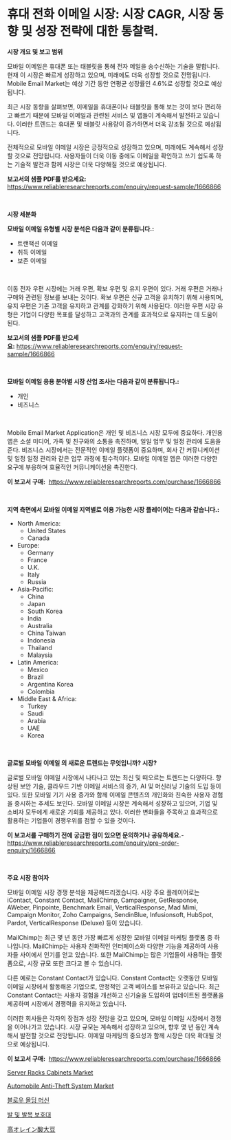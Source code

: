 <p><h1>휴대 전화 이메일 시장: 시장 CAGR, 시장 동향 및 성장 전략에 대한 통찰력.</h1></p><p><strong>시장 개요 및 보고 범위</strong></p>
<p><p>모바일 이메일은 휴대폰 또는 태블릿을 통해 전자 메일을 송수신하는 기술을 말합니다. 현재 이 시장은 빠르게 성장하고 있으며, 미래에도 더욱 성장할 것으로 전망됩니다. Mobile Email Market는 예상 기간 동안 연평균 성장률인 4.6%로 성장할 것으로 예상됩니다. </p><p>최근 시장 동향을 살펴보면, 이메일을 휴대폰이나 태블릿을 통해 보는 것이 보다 편리하고 빠르기 때문에 모바일 이메일과 관련된 서비스 및 앱들이 계속해서 발전하고 있습니다. 이러한 트렌드는 휴대폰 및 태블릿 사용량이 증가하면서 더욱 강조될 것으로 예상됩니다.</p><p>전체적으로 모바일 이메일 시장은 긍정적으로 성장하고 있으며, 미래에도 계속해서 성장할 것으로 전망됩니다. 사용자들이 더욱 이동 중에도 이메일을 확인하고 쓰기 쉽도록 하는 기술적 발전과 함께 시장은 더욱 다양해질 것으로 예상됩니다.</p></p>
<p><strong>보고서의 샘플 PDF를 받으세요:</strong> <a href="https://www.reliableresearchreports.com/enquiry/request-sample/1666866">https://www.reliableresearchreports.com/enquiry/request-sample/1666866</a></p>
<p>&nbsp;</p>
<p><strong>시장 세분화</strong></p>
<p><strong>모바일 이메일 유형별 시장 분석은 다음과 같이 분류됩니다.:</strong></p>
<p><ul><li>트랜잭션 이메일</li><li>취득 이메일</li><li>보존 이메일</li></ul></p>
<p>&nbsp;</p>
<p><p>이동 전자 우편 시장에는 거래 우편, 확보 우편 및 유지 우편이 있다. 거래 우편은 거래나 구매와 관련된 정보를 보내는 것이다. 확보 우편은 신규 고객을 유치하기 위해 사용되며, 유지 우편은 기존 고객을 유지하고 관계를 강화하기 위해 사용된다. 이러한 우편 시장 유형은 기업이 다양한 목표를 달성하고 고객과의 관계를 효과적으로 유지하는 데 도움이 된다.</p></p>
<p><strong>보고서의 샘플 PDF를 받으세요:</strong>&nbsp;<a href="https://www.reliableresearchreports.com/enquiry/request-sample/1666866">https://www.reliableresearchreports.com/enquiry/request-sample/1666866</a></p>
<p>&nbsp;</p>
<p><strong> 모바일 이메일 응용 분야별 시장 산업 조사는 다음과 같이 분류됩니다.:</strong></p>
<p><ul><li>개인</li><li>비즈니스</li></ul></p>
<p>&nbsp;</p>
<p><p>Mobile Email Market Application은 개인 및 비즈니스 시장 모두에 중요하다. 개인용 앱은 소셜 미디어, 가족 및 친구와의 소통을 촉진하며, 일일 업무 및 일정 관리에 도움을 준다. 비즈니스 시장에서는 전문적인 이메일 플랫폼이 중요하며, 회사 간 커뮤니케이션 및 일정 일정 관리와 같은 업무 과정에 필수적이다. 모바일 이메일 앱은 이러한 다양한 요구에 부응하며 효율적인 커뮤니케이션을 촉진한다.</p></p>
<p><strong>이 보고서 구매:</strong>&nbsp; <a href="https://www.reliableresearchreports.com/purchase/1666866">https://www.reliableresearchreports.com/purchase/1666866</a></p>
<p>&nbsp;</p>
<p><strong>지역 측면에서 모바일 이메일 지역별로 이용 가능한 시장 플레이어는 다음과 같습니다.:</strong></p>
<p><ul>
    <li>
        North America:
        <ul>
            <li>United States</li>
            <li>Canada</li>
        </ul>
    </li>
    <li>
        Europe:
        <ul>
            <li>Germany</li>
            <li>France</li>
            <li>U.K.</li>
            <li>Italy</li>
            <li>Russia</li>
        </ul>
    </li>
    <li>
        Asia-Pacific:
        <ul>
            <li>China</li>
            <li>Japan</li>
            <li>South Korea</li>
            <li>India</li>
            <li>Australia</li>
            <li>China Taiwan</li>
            <li>Indonesia</li>
            <li>Thailand</li>
            <li>Malaysia</li>
        </ul>
    </li>
    <li>
        Latin America:
        <ul>
            <li>Mexico</li>
            <li>Brazil</li>
            <li>Argentina Korea</li>
            <li>Colombia</li>
        </ul>
    </li>
    <li>
        Middle East & Africa:
        <ul>
            <li>Turkey</li>
            <li>Saudi</li>
            <li>Arabia</li>
            <li>UAE</li>
            <li>Korea</li>
        </ul>
    </li>
    </ul></p>
<p>&nbsp;</p>
<p><strong>글로벌 모바일 이메일 의 새로운 트렌드는 무엇입니까? 시장?</strong></p>
<p><p>글로벌 모바일 이메일 시장에서 나타나고 있는 최신 및 떠오르는 트렌드는 다양하다. 향상된 보안 기술, 클라우드 기반 이메일 서비스의 증가, AI 및 머신러닝 기술의 도입 등이 있다. 또한 모바일 기기 사용 증가와 함께 이메일 콘텐츠의 개인화와 친숙한 사용자 경험을 중시하는 추세도 보인다. 모바일 이메일 시장은 계속해서 성장하고 있으며, 기업 및 소비자 모두에게 새로운 기회를 제공하고 있다. 이러한 변화들을 주목하고 효과적으로 활용하는 기업들이 경쟁우위를 점할 수 있을 것이다.</p></p>
<p><strong>이 보고서를 구매하기 전에 궁금한 점이 있으면 문의하거나 공유하세요.</strong>- <a href="https://www.reliableresearchreports.com/enquiry/pre-order-enquiry/1666866">https://www.reliableresearchreports.com/enquiry/pre-order-enquiry/1666866</a></p>
<p>&nbsp;</p>
<p><strong>주요 시장 참여자</strong></p>
<p><p>모바일 이메일 시장 경쟁 분석을 제공해드리겠습니다. 시장 주요 플레이어로는 iContact, Constant Contact, MailChimp, Campaigner, GetResponse, AWeber, Pinpointe, Benchmark Email, VerticalResponse, Mad Mimi, Campaign Monitor, Zoho Campaigns, SendinBlue, Infusionsoft, HubSpot, Pardot, VerticalResponse (Deluxe) 등이 있습니다.</p><p>MailChimp는 최근 몇 년 동안 가장 빠르게 성장한 모바일 이메일 마케팅 플랫폼 중 하나입니다. MailChimp는 사용자 친화적인 인터페이스와 다양한 기능을 제공하여 사용자들 사이에서 인기를 얻고 있습니다. 또한 MailChimp는 많은 기업들이 사용하는 플랫폼으로, 시장 규모 또한 크다고 볼 수 있습니다.</p><p>다른 예로는 Constant Contact가 있습니다. Constant Contact는 오랫동안 모바일 이메일 시장에서 활동해온 기업으로, 안정적인 고객 베이스를 보유하고 있습니다. 최근 Constant Contact는 사용자 경험을 개선하고 신기술을 도입하여 업데이트된 플랫폼을 제공하며 시장에서 경쟁력을 유지하고 있습니다.</p><p>이러한 회사들은 각자의 장점과 성장 전망을 갖고 있으며, 모바일 이메일 시장에서 경쟁을 이어나가고 있습니다. 시장 규모는 계속해서 성장하고 있으며, 향후 몇 년 동안 계속해서 발전할 것으로 전망됩니다. 이메일 마케팅의 중요성과 함께 시장은 더욱 확대될 것으로 예상됩니다.</p></p>
<p><strong>이 보고서 구매:</strong>&nbsp;&nbsp;<a href="https://www.reliableresearchreports.com/purchase/1666866">https://www.reliableresearchreports.com/purchase/1666866</a></p>
<p><p><a href="https://github.com/sofayahoo2023/Market-Research-Report-List-3/blob/main/server-racks-cabinets-market.md">Server Racks Cabinets Market</a></p><p><a href="https://issuu.com/reportprime-2/docs/automobile-anti-theft-system-market-size-2030.pptx">Automobile Anti-Theft System Market</a></p><p><a href="https://medium.com/@sybleferry/%EB%B8%94%EB%A1%9C%EC%9A%B0-%EB%AA%B0%EB%94%A9-%EB%A8%B8%EC%8B%A0-%EC%8B%9C%EC%9E%A5-%EC%A0%84%EB%A7%9D-%EC%82%B0%EC%97%85-%EA%B0%9C%EC%9A%94-%EB%B0%8F-%EC%98%88%EC%B8%A1-2024%EB%85%84%EB%B6%80%ED%84%B0-2031%EB%85%84%EA%B9%8C%EC%A7%80-e2b399d40f33">블로우 몰딩 머신</a></p><p><a href="https://medium.com/@crumbles67678/%EB%B0%9C-%EB%B0%8F-%EB%B0%9C%EB%AA%A9-%EB%B3%B4%ED%98%B8%EB%8C%80-%EC%8B%9C%EC%9E%A5-%EC%84%B1%EA%B3%B5%EC%A0%81%EC%9D%B8-%EB%B9%84%EC%A6%88%EB%8B%88%EC%8A%A4-%EC%A0%84%EB%9E%B5%EC%9D%98-%EC%97%B4%EC%87%A0-2031%EB%85%84%EA%B9%8C%EC%A7%80-%EC%98%88%EC%B8%A1-793c3d97542e">발 및 발목 보호대</a></p><p><a href="https://medium.com/@eduardoramez/%E3%83%8F%E3%82%A4%E3%82%AA%E3%83%AC%E3%82%A4%E3%83%B3%E9%86%B8%E9%80%A0%E5%A4%A7%E8%B1%86%E5%B8%82%E5%A0%B4%E3%81%AE%E3%82%A4%E3%83%B3%E3%82%B5%E3%82%A4%E3%83%88-2024%E5%B9%B4%E3%81%8B%E3%82%892031%E5%B9%B4%E3%81%BE%E3%81%A7%E3%81%AE%E5%B8%82%E5%A0%B4%E5%8B%95%E5%90%91-%E6%88%90%E9%95%B7-%E4%BA%88%E6%B8%AC-67f82a30720e">高オレイン酸大豆</a></p></p>
